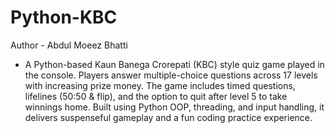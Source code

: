 # Python-KBC

Author - Abdul Moeez Bhatti
 - A Python-based Kaun Banega Crorepati (KBC) style quiz game played in the console. Players answer multiple-choice questions 
 across 17 levels with increasing prize money. The game includes timed questions, lifelines (50:50 & flip), and the option to 
 quit after level 5 to take winnings home. Built using Python OOP, threading, and input handling, it delivers suspenseful gameplay 
 and a fun coding practice experience.
